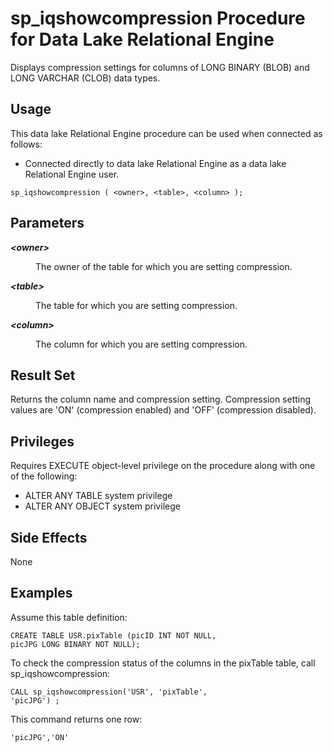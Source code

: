 <!-- loioa5fd29ba84f210159cb498816176a030 -->

# sp\_iqshowcompression Procedure for Data Lake Relational Engine

Displays compression settings for columns of LONG BINARY \(BLOB\) and LONG VARCHAR \(CLOB\) data types.



<a name="loioa5fd29ba84f210159cb498816176a030__section_umy_gqn_14b"/>

## Usage

This data lake Relational Engine procedure can be used when connected as follows:

-   Connected directly to data lake Relational Engine as a data lake Relational Engine user.



```
sp_iqshowcompression ( <owner>, <table>, <column> );
```



<a name="loioa5fd29ba84f210159cb498816176a030__iq_iquda_120"/>

## Parameters


<dl>
<dt><b>

*<owner\>*

</b></dt>
<dd>

The owner of the table for which you are setting compression.



</dd><dt><b>

*<table\>*

</b></dt>
<dd>

The table for which you are setting compression.



</dd><dt><b>

*<column\>*

</b></dt>
<dd>

The column for which you are setting compression.



</dd>
</dl>



<a name="loioa5fd29ba84f210159cb498816176a030__iq_iquda_122"/>

## Result Set

Returns the column name and compression setting. Compression setting values are 'ON' \(compression enabled\) and 'OFF' \(compression disabled\).



<a name="loioa5fd29ba84f210159cb498816176a030__iq_iquda_121"/>

## Privileges

Requires EXECUTE object-level privilege on the procedure along with one of the following:

-   ALTER ANY TABLE system privilege
-   ALTER ANY OBJECT system privilege



## Side Effects

None



<a name="loioa5fd29ba84f210159cb498816176a030__iq_iquda_124"/>

## Examples

Assume this table definition:

```
CREATE TABLE USR.pixTable (picID INT NOT NULL,
picJPG LONG BINARY NOT NULL);
```

To check the compression status of the columns in the pixTable table, call sp\_iqshowcompression:

```
CALL sp_iqshowcompression('USR', 'pixTable',
'picJPG') ;
```

This command returns one row:

```
'picJPG','ON'
```

